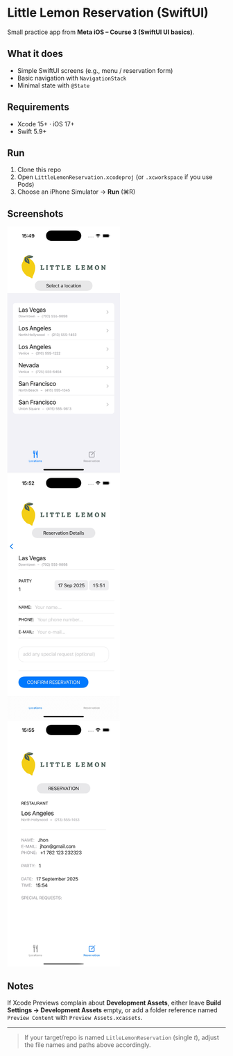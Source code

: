 # Little Lemon Reservation (SwiftUI)

Small practice app from **Meta iOS – Course 3 (SwiftUI UI basics)**.

## What it does
- Simple SwiftUI screens (e.g., menu / reservation form)
- Basic navigation with `NavigationStack`
- Minimal state with `@State`

## Requirements
- Xcode 15+ · iOS 17+
- Swift 5.9+

## Run
1. Clone this repo  
2. Open `LittleLemonReservation.xcodeproj` (or `.xcworkspace` if you use Pods)  
3. Choose an iPhone Simulator → **Run** (⌘R)

## Screenshots
<p>
  <img src="Screenshots/home.png" width="260" />
  <img src="Screenshots/form.jpg" width="260" />
  <img src="Screenshots/confirmation.jpg" width="260" />
</p>

## Notes
If Xcode Previews complain about **Development Assets**, either leave **Build Settings → Development Assets** empty, or add a folder reference named `Preview Content` with `Preview Assets.xcassets`.

---

> If your target/repo is named `LitleLemonReservation` (single *t*), adjust the file names and paths above accordingly.
